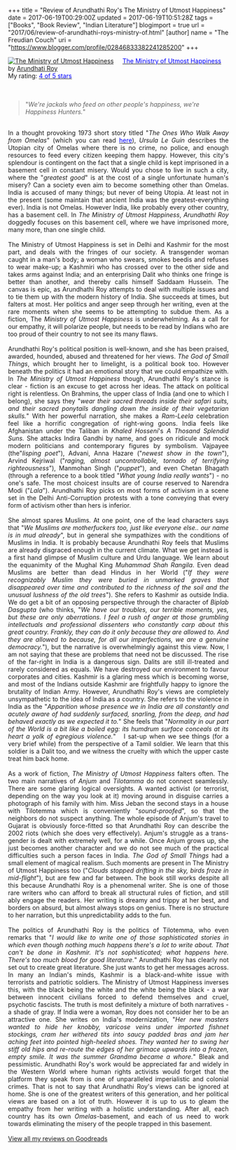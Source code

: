 +++
title = "Review of Arundhathi Roy's The Ministry of Utmost Happiness"
date = 2017-06-19T00:29:00Z
updated = 2017-06-19T10:51:28Z
tags = ["Books", "Book Review", "Indian Literature"]
blogimport = true 
url = "2017/06/review-of-arundhathi-roys-ministry-of.html"
[author]
	name = "The Freudian Couch"
	uri = "https://www.blogger.com/profile/02846833382241285200"
+++

<div dir="ltr" style="text-align: left;" trbidi="on">
<a href="https://www.goodreads.com/book/show/34139539-the-ministry-of-utmost-happiness" style="float: left; padding-right: 20px;"><img alt="The Ministry of Utmost Happiness" border="0" src="https://images.gr-assets.com/books/1487215544m/34139539.jpg" /></a><a href="https://www.goodreads.com/book/show/34139539-the-ministry-of-utmost-happiness"><span style="color: blue;">The Ministry of Utmost Happiness</span></a> by <a href="https://www.goodreads.com/author/show/6134.Arundhati_Roy">Arundhati Roy</a><br />
My rating: <a href="https://www.goodreads.com/review/show/2028849511"><span style="color: blue;">4 of 5 stars</span></a><br />
<br />
<div>
<br />
<blockquote class="tr_bq">
"<i>We're jackals who feed on other people's happiness, we're Happiness Hunters.</i>"</blockquote>
<br />
<div style="text-align: justify;">
In a thought provoking 1973 short story titled "<i>The Ones Who Walk Away from Omelas</i>" (which you can read <a href="https://www.utilitarianism.com/nu/omelas.pdf" rel="nofollow" target="_blank"><span style="color: blue;">here</span></a>), <i>Ursula Le Guin</i> describes the Utopian city of Omelas where there is no crime, no police, and enough resources to feed every citizen keeping them happy. However, this city's splendour is contingent on the fact that a single child is kept imprisoned in a basement cell in constant misery. Would you chose to live in such a city, where the "<i>greatest good</i>" is at the cost of a single unfortunate human's misery? Can a society even aim to become something other than Omelas. India is accused of many things; but never of being Utopia. At least not in the present (some maintain that ancient India was the greatest-everything ever). India is not Omelas. However India, like probably every other country, has a basement cell. In <i>The Ministry of Utmost Happiness</i>, <i>Arundhathi Roy</i> doggedly focuses on this basement cell, where we have imprisoned more, many more, than one single child.</div>
<div style="text-align: justify;">
<br /></div>
<div style="text-align: justify;">
The Ministry of Utmost Happiness is set in Delhi and Kashmir for the most part, and deals with the fringes of our society. A transgender woman caught in a man's body; a woman who swears, smokes beedis and refuses to wear make-up; a Kashmiri who has crossed over to the other side and takes arms against India; and an enterprising Dalit who thinks one fringe is better than another, and thereby calls himself Saddaam Hussein. The canvas is epic, as Arundhathi Roy attempts to deal with multiple issues and to tie them up with the modern history of India. She succeeds at times, but falters at most. Her politics and anger seep through her writing, even at the rare moments when she seems to be attempting to subdue them. As a fiction, The <i>Ministry of Utmost Happiness</i> is underwhelming. As a call for our empathy, it will polarize people, but needs to be read by Indians who are too proud of their country to not see its many flaws.</div>
<div style="text-align: justify;">
<br /></div>
<div style="text-align: justify;">
Arundhathi Roy's political position is well-known, and she has been praised, awarded, hounded, abused and threatened for her views. <i>The God of Small Things</i>, which brought her to limelight, is a political book too. However beneath the politics it had an emotional story that we could empathize with. In <i>The Ministry of Utmost Happiness </i>though, Arundhathi Roy's stance is clear - fiction is an excuse to get across her ideas. The attack on political right is relentless. On Brahmins, the upper class of India (and one to which I belong), she says they "<i>wear their sacred threads inside their safari suits, and their sacred ponytails dangling down the inside of their vegetarian skulls.</i>" With her powerful narration, she makes a <i>Ram-Leela</i> celebration feel like a horrific congregation of right-wing goons. India feels like Afghanistan under the Taliban in <i>Khaled Hosseni</i>'s <i>A Thosand Splendid Suns.</i> She attacks Indira Gandhi by name, and goes on ridicule and mock modern politicians and contemporary figures by symbolism. Vajpayee (the"<i>lisping poet</i>"), Advani, Anna Hazare ("<i>newest show in the town</i>"), Arvind Kejriwal ("<i>raging, almost uncontrollable, tornado of terrifying righteousness</i>"), Manmohan Singh ("<i>puppet</i>"), and even Chetan Bhagath (through a reference to a book titled "<i>What young India really wants</i>") - no one's safe. The most choicest insults are of course reserved to Narendra Modi ("<i>Lala</i>"). Arundhathi Roy picks on most forms of activism in a scene set in the Delhi Anti-Corruption protests with a tone conveying that every form of activism other than hers is inferior.</div>
<div style="text-align: justify;">
<br /></div>
<div style="text-align: justify;">
She almost spares Muslims. At one point, one of the lead characters says that "<i>We Muslims are motherfuckers too, just like everyone else.. our name is in mud already</i>", but in general she sympathizes with the conditions of Muslims in India. It is probably because Arundhathi Roy feels that Muslims are already disgraced enough in the current climate. What we get instead is a first hand glimpse of Muslim culture and Urdu language. We learn about the equanimity of the Mughal King <i>Muhammad Shah Rangila</i>. Even dead Muslims are better than dead Hindus in her World ("<i>If they were recognizably Muslim they were buried in unmarked graves that disappeared over time and contributed to the richness of the soil and the unusual lushness of the old trees</i>"). She refers to Kashmir as outside India. We do get a bit of an opposing perspective through the character of <i>Biplab Dasgupta</i> (who thinks, "<i>We have our troubles, our terrible moments, yes, but these are only aberrations. I feel a rush of anger at those grumbling intellectuals and professional dissenters who constantly carp about this great country. Frankly, they can do it only because they are allowed to. And they are allowed to because, for all our imperfections, we are a genuine democracy.</i>"), but the narrative is overwhelmingly against this view. Now, I am not saying that these are problems that need not be discussed. The rise of the far-right in India is a dangerous sign. Dalits are still ill-treated and rarely considered as equals. We have destroyed our environment to favour corporates and cities. Kashmir is a glaring mess which is becoming worse, and most of the Indians outside Kashmir are frightfully happy to ignore the brutality of Indian Army. However, Arundhathi Roy's views are completely unsympathetic to the idea of India as a country. She refers to the violence in India as the "<i>Apparition whose presence we in India are all constantly and acutely aware of had suddenly surfaced, snarling, from the deep, and had behaved exactly as we expected it to.</i>" She feels that "<i>Normality in our part of the World is a bit like a boiled egg: its humdrum surface conceals at its heart a yolk of egregious violence.</i>" &nbsp; I sat-up when we see things (for a very brief while) from the perspective of a Tamil soldier. We learn that this soldier is a Dalit too, and we witness the cruelty with which the upper caste treat him back home.</div>
<div style="text-align: justify;">
<br /></div>
<div style="text-align: justify;">
As a work of fiction, <i>The Ministry of Utmost Happiness</i> falters often. The two main narratives of <i>Anjum </i>and <i>Tilotamma </i>do not connect seamlessly. There are some glaring logical oversights. A wanted activist (or terrorist, depending on the way you look at it) moving around in disguise carries a photograph of his family with him. Miss Jeban the second stays in a house with Tilotemma which is conveniently "<i>sound-proofed</i>", so that the neighbors do not suspect anything. The whole episode of Anjum's travel to Gujarat is obviously force-fitted so that Arundhathi Roy can describe the 2002 riots (which she does very effectively). Anjum's struggle as a trans-gender is dealt with extremely well, for a while. Once Anjum grows up, she just becomes another character and we do not see much of the practical difficulties such a person faces in India. <i>The God of Small Things</i> had a small element of magical realism. Such moments are present in The Ministry of Utmost Happiness too ("<i>Clouds stopped drifting in the sky, birds froze in mid-flight</i>"), but are few and far between. The book still works despite all this because Arundhathi Roy is a phenomenal writer. She is one of those rare writers who can afford to break all structural rules of fiction, and still ably engage the readers. Her writing is dreamy and trippy at her best, and borders on absurd, but almost always stops on genius. There is no structure to her narration, but this unpredictability adds to the fun.</div>
<div style="text-align: justify;">
<br /></div>
<div style="text-align: justify;">
The politics of Arundhathi Roy is the politics of Tilotemma, who even remarks that "<i>I would like to write one of those sophisticated stories in which even though nothing much happens there's a lot to write about. That can't be done in Kashmir. It's not sophisticated; what happens here. There's too much blood for good literature.</i>" Arundhathi Roy has clearly not set out to create great literature. She just wants to get her messages across. In many an Indian's minds, Kashmir is a black-and-white issue with terrorists and patriotic soldiers. The Ministry of Utmost Happiness inverses this, with the black being the white and the white being the black - a war between innocent civilians forced to defend themselves and cruel, psychotic fascists. The truth is most definitely a mixture of both narratives - a shade of gray. If India were a woman, Roy does not consider her to be an attractive one. She writes on India's modernization, "<i>Her new masters wanted to hide her knobby, varicose veins under imported fishnet stockings, cram her withered tits into saucy padded bras and jam her aching feet into pointed high-heeled shoes. They wanted her to swing her stiff old hips and re-route the edges of her grimace upwards into a frozen, empty smile. It was the summer Grandma became a whore.</i>" Bleak and pessimistic. Arundhathi Roy's work would be appreciated far and widely in the Western World where human rights activists would forget that the platform they speak from is one of unparalleled imperialistic and colonial crimes. That is not to say that Arundhathi Roy's views can be ignored at home. She is one of the greatest writers of this generation, and her political views are based on a lot of truth. However it is up to us to gleam the empathy from her writing with a holistic understanding. After all, each country has its own <i>Omelas-</i>basement, and each of us need to work towards eliminating the misery of the people trapped in this basement.&nbsp;</div>
</div>
<br />
<a href="https://www.goodreads.com/review/list/4391307-adarsh">View all my reviews on Goodreads</a></div>

